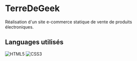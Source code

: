 # TerreDeGeek

Réalisation d'un site e-commerce statique de vente de produits électroniques.

## Languages utilisés
![HTML5](https://img.shields.io/badge/-HTML5-orange.svg)
![CSS3](https://img.shields.io/badge/-CSS3-blue.svg)
